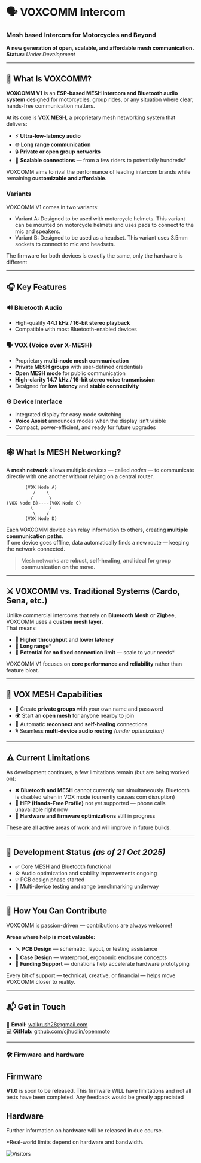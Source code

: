 # 🗣️ **VOXCOMM Intercom**
### Mesh based Intercom for Motorcycles and Beyond
**A new generation of open, scalable, and affordable mesh communication.**
**Status:** *Under Development*

---

## 🚀 What Is VOXCOMM?
**VOXCOMM V1** is an **ESP-based MESH intercom and Bluetooth audio system** designed for motorcycles, group rides, or any situation where clear, hands-free communication matters.

At its core is **VOX MESH**, a proprietary mesh networking system that delivers:
- ⚡ **Ultra-low-latency audio**
- 🌐 **Long range communication**
- 🔒 **Private or open group networks**
- 🧠 **Scalable connections** — from a few riders to potentially hundreds\*

VOXCOMM aims to rival the performance of leading intercom brands while remaining **customizable and affordable**.

### Variants
VOXCOMM V1 comes in two variants:
- Variant A: Designed to be used with motorcycle helmets. This variant can be mounted on motorcycle helmets and uses pads to connect to the mic and speakers.
- Variant B: Designed to be used as a headset. This variant uses 3.5mm sockets to connect to mic and headsets.

The firmware for both devices is exactly the same, only the hardware is different

---

## 🎧 Key Features

### 🔊 **Bluetooth Audio**
- High-quality **44.1 kHz / 16-bit stereo playback**
- Compatible with most Bluetooth-enabled devices

### 🗣 **VOX (Voice over X-MESH)**
- Proprietary **multi-node mesh communication**
- **Private MESH groups** with user-defined credentials  
- **Open MESH mode** for public communication  
- **High-clarity 14.7 kHz / 16-bit stereo voice transmission**  
- Designed for **low latency** and **stable connectivity**

### ⚙️ **Device Interface**
- Integrated display for easy mode switching  
- **Voice Assist** announces modes when the display isn’t visible  
- Compact, power-efficient, and ready for future upgrades

---

## 🕸️ What Is MESH Networking?

A **mesh network** allows multiple devices — called *nodes* — to communicate directly with one another without relying on a central router.

           (VOX Node A)
              /    \
             /      \
    (VOX Node B)----(VOX Node C)
             \      /
              \    /
           (VOX Node D)

Each VOXCOMM device can relay information to others, creating **multiple communication paths**.  
If one device goes offline, data automatically finds a new route — keeping the network connected.

> Mesh networks are **robust, self-healing, and ideal for group communication on the move.**

---

## ⚔️ VOXCOMM vs. Traditional Systems (Cardo, Sena, etc.)

Unlike commercial intercoms that rely on **Bluetooth Mesh** or **Zigbee**, VOXCOMM uses a **custom mesh layer**.  
That means:
- 🚀 **Higher throughput** and **lower latency**  
- 📡 **Long range**\*
- 🧩 **Potential for no fixed connection limit** — scale to your needs\*

VOXCOMM V1 focuses on **core performance and reliability** rather than feature bloat.

---

## 🧠 VOX MESH Capabilities
- 🔐 Create **private groups** with your own name and password  
- 🌍 Start an **open mesh** for anyone nearby to join  
- 🔄 Automatic **reconnect** and **self-healing** connections  
- 🎙 Seamless **multi-device audio routing** *(under optimization)*

---

## ⚠️ Current Limitations
As development continues, a few limitations remain (but are being worked on):
- ❌ **Bluetooth and MESH** cannot currently run simultaneously. Bluetooth is disabled when in VOX mode (currently causes com disruption)  
- 📵 **HFP (Hands-Free Profile)** not yet supported — phone calls unavailable right now
- 🧰 **Hardware and firmware optimizations** still in progress  

These are all active areas of work and will improve in future builds.

---

## 🧩 Development Status *(as of 21 Oct 2025)*
- ✅ Core MESH and Bluetooth functional  
- ⚙️ Audio optimization and stability improvements ongoing  
- 💡 PCB design phase started
- 📶 Multi-device testing and range benchmarking underway  

---

## 🤝 How You Can Contribute
VOXCOMM is passion-driven — contributions are always welcome!

**Areas where help is most valuable:**
- 🪛 **PCB Design** — schematic, layout, or testing assistance  
- 🧱 **Case Design** — waterproof, ergonomic enclosure concepts  
- 💸 **Funding Support** — donations help accelerate hardware prototyping  

Every bit of support — technical, creative, or financial — helps move VOXCOMM closer to reality.

---

## 📬 Get in Touch
📧 **Email:** [walkrush28@gmail.com](mailto:walkrush28@gmail.com)  
💻 **GitHub:** [github.com/cjhudlin/openmoto](https://github.com/cjhudlin/VOXCOMM-intercom)

---

### 🛠️ Firmware and hardware
## Firmware
**V1.0** is soon to be released. This firmware WILL have limitations and not all tests have been completed. Any feedback would be greatly appreciated

## Hardware
Further information on hardware will be released in due course.

\*Real-world limits depend on hardware and bandwidth.

![Visitors](https://komarev.com/ghpvc/?username=cjhudlin&repo=VOXCOMM-intercom&label=Visitors&color=blue&style=flat)
